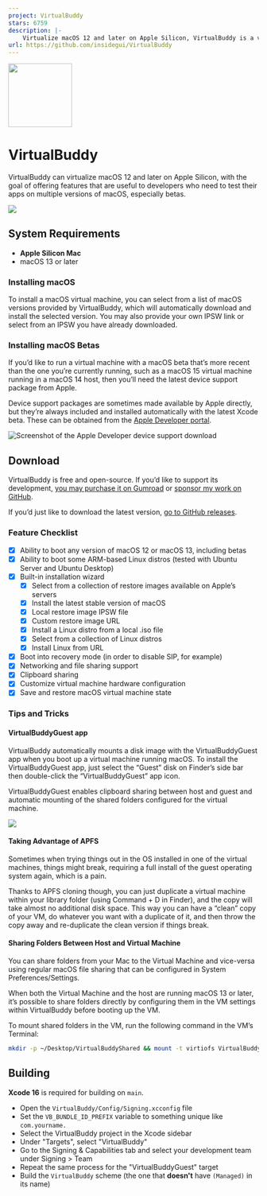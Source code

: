 ```yaml
---
project: VirtualBuddy
stars: 6759
description: |-
    Virtualize macOS 12 and later on Apple Silicon, VirtualBuddy is a virtual machine GUI for macOS M1, M2, M3, M4
url: https://github.com/insidegui/VirtualBuddy
---
```


<img src="./assets/VirtualBuddyIcon.png" width="128" />

# VirtualBuddy

VirtualBuddy can virtualize macOS 12 and later on Apple Silicon, with the goal of offering features that are useful to developers who need to test their apps on multiple versions of macOS, especially betas.

![](./assets/Showcase.jpg)

## System Requirements

- **Apple Silicon Mac**
- macOS 13 or later

### Installing macOS

To install a macOS virtual machine, you can select from a list of macOS versions provided by VirtualBuddy, which will automatically download and install the selected version. You may also provide your own IPSW link or select from an IPSW you have already downloaded.

### Installing macOS Betas

If you’d like to run a virtual machine with a macOS beta that’s more recent than the one you’re currently running, such as a macOS 15 virtual machine running in a macOS 14 host, then you’ll need the latest device support package from Apple. 

Device support packages are sometimes made available by Apple directly, but they’re always included and installed automatically with the latest Xcode beta. These can be obtained from the [Apple Developer portal](https://developer.apple.com/download).

![Screenshot of the Apple Developer device support download](./assets/DeviceSupport.png)

## Download

VirtualBuddy is free and open-source. If you’d like to support its development, [you may purchase it on Gumroad](https://insidegui.gumroad.com/l/virtualbuddy) or [sponsor my work on GitHub](https://github.com/sponsors/insidegui).

If you’d just like to download the latest version, [go to GitHub releases](https://github.com/insidegui/VirtualBuddy/releases/latest).

### Feature Checklist

- [x] Ability to boot any version of macOS 12 or macOS 13, including betas
- [x] Ability to boot some ARM-based Linux distros (tested with Ubuntu Server and Ubuntu Desktop)
- [x] Built-in installation wizard
	- [x] Select from a collection of restore images available on Apple’s servers
	- [x] Install the latest stable version of macOS
	- [x] Local restore image IPSW file
	- [x] Custom restore image URL
	- [x] Install a Linux distro from a local .iso file
	- [x] Select from a collection of Linux distros
	- [x] Install Linux from URL
- [x] Boot into recovery mode (in order to disable SIP, for example)
- [x] Networking and file sharing support
- [x] Clipboard sharing
- [x] Customize virtual machine hardware configuration
- [x] Save and restore macOS virtual machine state

### Tips and Tricks

#### VirtualBuddyGuest app

VirtualBuddy automatically mounts a disk image with the VirtualBuddyGuest app when you boot up a virtual machine running macOS. To install the VirtualBuddyGuest app, just select the “Guest” disk on Finder’s side bar then double-click the “VirtualBuddyGuest” app icon.

VirtualBuddyGuest enables clipboard sharing between host and guest and automatic mounting of the shared folders configured for the virtual machine.

![](./assets/GuestApp.jpg)

#### Taking Advantage of APFS

Sometimes when trying things out in the OS installed in one of the virtual machines, things might break, requiring a full install of the guest operating system again, which is a pain.

Thanks to APFS cloning though, you can just duplicate a virtual machine within your library folder (using Command + D in Finder), and the copy will take almost no additional disk space. This way you can have a “clean” copy of your VM, do whatever you want with a duplicate of it, and then throw the copy away and re-duplicate the clean version if things break.

#### Sharing Folders Between Host and Virtual Machine

You can share folders from your Mac to the Virtual Machine and vice-versa using regular macOS file sharing that can be configured in System Preferences/Settings.

When both the Virtual Machine and the host are running macOS 13 or later, it’s possible to share folders directly by configuring them in the VM settings within VirtualBuddy before booting up the VM.

To mount shared folders in the VM, run the following command in the VM’s Terminal:

```bash
mkdir -p ~/Desktop/VirtualBuddyShared && mount -t virtiofs VirtualBuddyShared ~/Desktop/VirtualBuddyShared
```

## Building

**Xcode 16** is required for building on `main`.

- Open the `VirtualBuddy/Config/Signing.xcconfig` file
- Set the `VB_BUNDLE_ID_PREFIX` variable to something unique like `com.yourname.`
- Select the VirtualBuddy project in the Xcode sidebar
- Under "Targets", select "VirtualBuddy"
- Go to the Signing & Capabilities tab and select your development team under Signing > Team
- Repeat the same process for the "VirtualBuddyGuest" target
- Build the `VirtualBuddy` scheme (the one that **doesn't** have `(Managed)` in its name)
